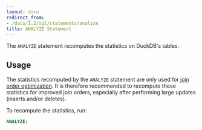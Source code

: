 ```yaml
---
layout: docu
redirect_from:
- /docs/1.2/sql/statements/analyze
title: ANALYZE Statement
---
```


The `ANALYZE` statement recomputes the statistics on DuckDB's tables.

## Usage

The statistics recomputed by the `ANALYZE` statement are only used for [join order optimization](https://blobs.duckdb.org/papers/tom-ebergen-msc-thesis-join-order-optimization-with-almost-no-statistics.pdf). It is therefore recommended to recompute these statistics for improved join orders, especially after performing large updates (inserts and/or deletes).

To recompute the statistics, run:

```sql
ANALYZE;
```
